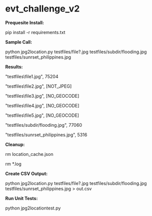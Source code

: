 # evt_challenge_v2

**Prequesite Install:**

pip install -r requirements.txt


**Sample Call:**

python jpg2location.py testfiles/file?.jpg testfiles/subdir/flooding.jpg testfiles/sunrset_philippines.jpg


**Results:**

"testfiles\file1.jpg", 75204

"testfiles\file2.jpg", [NOT_JPEG]

"testfiles\file3.jpg", [NO_GEOCODE]

"testfiles\file4.jpg", [NO_GEOCODE]

"testfiles\file5.jpg", [NO_GEOCODE]

"testfiles/subdir/flooding.jpg", 77060

"testfiles/sunrset_philippines.jpg", 5316


**Cleanup:**

rm location_cache.json

rm *.log


**Create CSV Output:**

python jpg2location.py testfiles/file?.jpg testfiles/subdir/flooding.jpg testfiles/sunrset_philippines.jpg > out.csv


**Run Unit Tests:**

python jpg2locationtest.py



